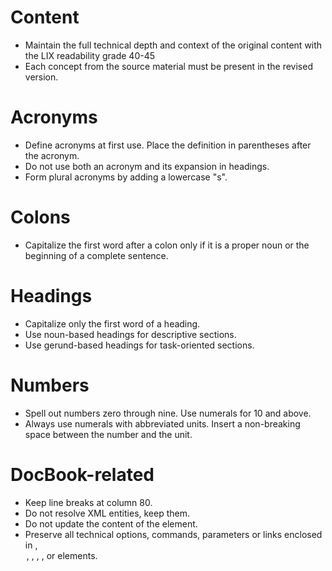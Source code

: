 # Content
* Maintain the full technical depth and context of the original content with the LIX readability grade 40-45
* Each concept from the source material must be present in the revised version.

# Acronyms
* Define acronyms at first use. Place the definition in parentheses after the acronym.
* Do not use both an acronym and its expansion in headings.
* Form plural acronyms by adding a lowercase "s".

# Colons
* Capitalize the first word after a colon only if it is a proper noun or the beginning of a complete sentence.

# Headings
* Capitalize only the first word of a heading.
* Use noun-based headings for descriptive sections.
* Use gerund-based headings for task-oriented sections.

# Numbers
* Spell out numbers zero through nine. Use numerals for 10 and above.
* Always use numerals with abbreviated units. Insert a non-breaking space between the number and the unit.

# DocBook-related
* Keep line breaks at column 80.
* Do not resolve XML entities, keep them.
* Do not update the content of the <screen/> element.
* Preserve all technical options, commands, parameters or links enclosed in <literal/>, <option/>, <filename/>, <command/>, <replaceable/>, <link/> or <xref/> elements.
